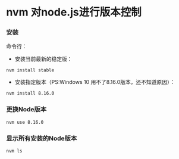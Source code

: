 # nvm 对node.js进行版本控制
### 安装
命令行：  
- 安装当前最新的稳定版：
```
nvm install stable
```
- 安装指定版本（PS:Windows 10 用不了8.16.0版本，还不知道原因）：
```
nvm install 8.16.0
```

### 更换Node版本
```
nvm use 8.16.0
```
### 显示所有安装的Node版本
```
nvm ls
```

